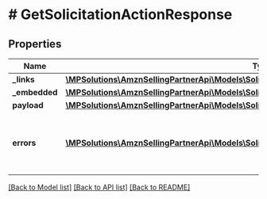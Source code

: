 # # GetSolicitationActionResponse

## Properties

Name | Type | Description | Notes
------------ | ------------- | ------------- | -------------
**_links** | [**\MPSolutions\AmznSellingPartnerApi\Models\Solicitations\GetSolicitationActionResponseLinks**](GetSolicitationActionResponseLinks.md) |  | [optional]
**_embedded** | [**\MPSolutions\AmznSellingPartnerApi\Models\Solicitations\GetSolicitationActionResponseEmbedded**](GetSolicitationActionResponseEmbedded.md) |  | [optional]
**payload** | [**\MPSolutions\AmznSellingPartnerApi\Models\Solicitations\SolicitationsAction**](SolicitationsAction.md) |  | [optional]
**errors** | [**\MPSolutions\AmznSellingPartnerApi\Models\Solicitations\Error[]**](Error.md) | A list of error responses returned when a request is unsuccessful. | [optional]

[[Back to Model list]](../../README.md#models) [[Back to API list]](../../README.md#endpoints) [[Back to README]](../../README.md)
